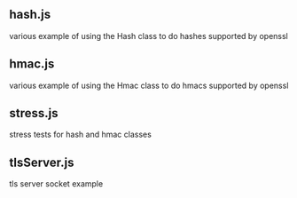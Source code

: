 ## hash.js

various example of using the Hash class to do hashes supported by openssl

## hmac.js

various example of using the Hmac class to do hmacs supported by openssl

## stress.js

stress tests for hash and hmac classes

## tlsServer.js

tls server socket example